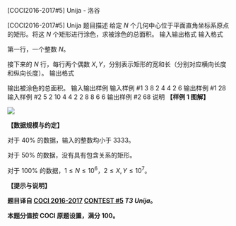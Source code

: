 



[COCI2016-2017#5] Unija - 洛谷














[COCI2016-2017#5] Unija
题目描述
给定 $N$ 个几何中心位于平面直角坐标系原点的矩形。将这 $N$ 个矩形进行涂色，求被涂色的总面积。
输入输出格式
输入格式

第一行，一个整数 $N$。

接下来的 $N$ 行，每行两个偶数 $X,Y$，分别表示矩形的宽和长（分别对应横向长度和纵向长度）。
输出格式

输出被涂色的总面积。
输入输出样例
输入样例 #1
3
8 2
4 4
2 6
输出样例 #1
28
输入样例 #2
5
2 10
4 4
2 2
8 8
6 6
输出样例 #2
68
说明
**【样例 1 图解】**

![](https://cdn.luogu.com.cn/upload/image_hosting/g1w4hrf7.png?x-oss-process=image/resize,m_lfit,h_389,w_485)

**【数据规模与约定】**

对于 $40\%$ 的数据，输入的整数均小于 $3333$。

对于 $50\%$ 的数据，没有具有包含关系的矩形。

对于 $100\%$ 的数据，$1 \le N \le 10^6$，$2 \le X,Y \le 10^7$。

**【提示与说明】**

**题目译自 [COCI 2016-2017](https://hsin.hr/coci/archive/2016_2017/) [CONTEST #5](https://hsin.hr/coci/archive/2016_2017/contest5_tasks.pdf) _T3 Unija_。**

**本题分值按 COCI 原题设置，满分 $100$。**






